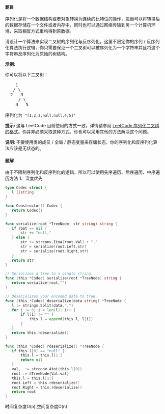 #### 题目
<p>序列化是将一个数据结构或者对象转换为连续的比特位的操作，进而可以将转换后的数据存储在一个文件或者内存中，同时也可以通过网络传输到另一个计算机环境，采取相反方式重构得到原数据。</p>

<p>请设计一个算法来实现二叉树的序列化与反序列化。这里不限定你的序列 / 反序列化算法执行逻辑，你只需要保证一个二叉树可以被序列化为一个字符串并且将这个字符串反序列化为原始的树结构。</p>

<p><strong>示例:&nbsp;</strong></p>

<pre>你可以将以下二叉树：

    1
   / \
  2   3
     / \
    4   5

序列化为 <code>&quot;[1,2,3,null,null,4,5]&quot;</code></pre>

<p><strong>提示:&nbsp;</strong>这与 LeetCode 目前使用的方式一致，详情请参阅&nbsp;<a href="/faq/#binary-tree">LeetCode 序列化二叉树的格式</a>。你并非必须采取这种方式，你也可以采用其他的方法解决这个问题。</p>

<p><strong>说明:&nbsp;</strong>不要使用类的成员 / 全局 / 静态变量来存储状态，你的序列化和反序列化算法应该是无状态的。</p>


 #### 题解
 由于不限制序列化和反序列化的逻辑，所以可以使用先序遍历、后序遍历、中序遍历方法
 1、深度优先
 ```go
type Codec struct {
	l []string
}

func Constructor() Codec {
	return Codec{}
}

func serialize(root *TreeNode, str string) string {
	if root == nil {
		str += "null,"
	} else {
		str += strconv.Itoa(root.Val) + ","
		str = serialize(root.Left,str)
		str = serialize(root.Right,str)
	}
	return str
}

// Serializes a tree to a single string.
func (this *Codec) serialize(root *TreeNode) string {
	return serialize(root,"")
}

// Deserializes your encoded data to tree.
func (this *Codec) deserialize(data string) *TreeNode {
	l := strings.Split(data,",")
	for i := 0; i < len(l); i++ {
		if l[i] != "" {
			this.l = append(this.l, l[i])
		}
	}
	return this.rdeserialize()
}

func (this *Codec) rdeserialize() *TreeNode {
	if this.l[0] == "null" {
		this.l = this.l[1:]
		return nil
	}
	val,_ := strconv.Atoi(this.l[0])
	root := &TreeNode{Val:val}
	this.l = this.l[1:]
	root.Left = this.rdeserialize()
	root.Right = this.rdeserialize()
	return root
}
```
 时间复杂度O(n),空间复杂度O(n)
 